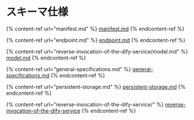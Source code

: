 # スキーマ仕様

{% content-ref url="manifest.md" %}
[manifest.md](manifest.md)
{% endcontent-ref %}

{% content-ref url="endpoint.md" %}
[endpoint.md](endpoint.md)
{% endcontent-ref %}

{% content-ref url="reverse-invocation-of-the-dify-service/model.md" %}
[model.md](reverse-invocation-of-the-dify-service/model.md)
{% endcontent-ref %}

{% content-ref url="general-specifications.md" %}
[general-specifications.md](general-specifications.md)
{% endcontent-ref %}

{% content-ref url="persistent-storage.md" %}
[persistent-storage.md](persistent-storage.md)
{% endcontent-ref %}

{% content-ref url="reverse-invocation-of-the-dify-service/" %}
[reverse-invocation-of-the-dify-service](reverse-invocation-of-the-dify-service/)
{% endcontent-ref %}